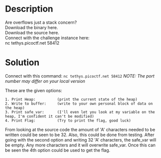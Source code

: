 # Description

Are overflows just a stack concern? <br>
Download the binary here. <br>
Download the source here. <br>
Connect with the challenge instance here: <br>
nc tethys.picoctf.net 58412

# Solution

Connect with this command: `nc tethys.picoctf.net 58412`
*NOTE: The port number may differ on your local version*

These are the given options:

```{auto}
1. Print Heap:          (print the current state of the heap)
2. Write to buffer:     (write to your own personal block of data on the heap)
3. Print safe_var:      (I'll even let you look at my variable on the heap, I'm confident it can't be modified)
4. Print Flag:          (Try to print the flag, good luck)
```

From looking at the source code the amount of 'A' characters needed to be written could be seen to be 32. Also, this could be done from testing. After going with the second option and writing 32 'A' characters, the safe_var will be empty. Any more characters and it will overwrite safe_var. Once this can be seen the 4th option could be used to get the flag.